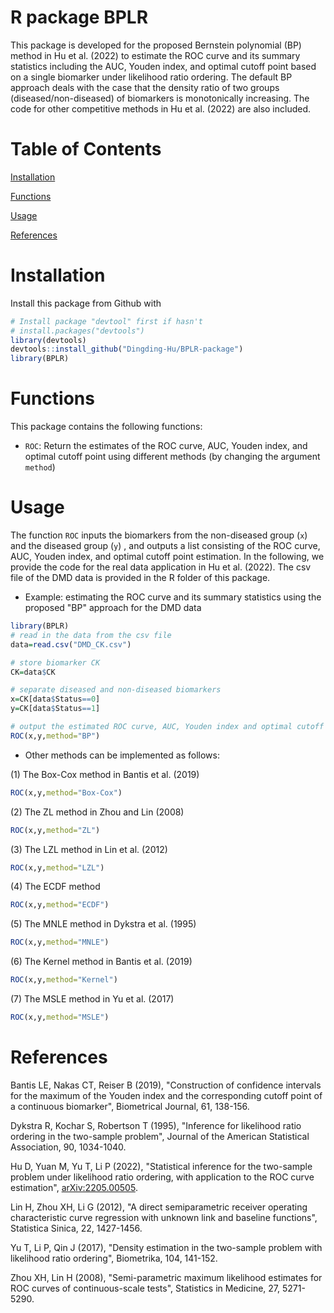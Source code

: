 # R package BPLR
This package is developed for the proposed Bernstein polynomial (BP) method in Hu et al. (2022) to estimate the ROC curve and its summary statistics including the AUC, Youden index, and optimal cutoff point based on a single biomarker under likelihood ratio ordering. The default BP approach deals with the case that the density ratio of two groups (diseased/non-diseased) of biomarkers is monotonically increasing. The code for other competitive methods in  Hu et al. (2022) are also included. 

# Table of Contents
[Installation]

[Functions]

[Usage]

[References]

# Installation

Install this package from Github with

```r
# Install package "devtool" first if hasn't
# install.packages("devtools")
library(devtools)
devtools::install_github("Dingding-Hu/BPLR-package")
library(BPLR)
```


# Functions

This package contains the following functions:

- `ROC`: Return the estimates of the ROC curve, AUC, Youden index, and optimal cutoff point using different methods (by changing the argument `method`)

# Usage

The function `ROC` inputs the biomarkers from the non-diseased group (`x`) and the diseased group (`y`) , and outputs a list consisting of the ROC curve, AUC, Youden index, and optimal cutoff point estimation. In the following, we provide the code for the real data application in Hu et al. (2022). The csv file of the DMD data is provided in the R folder of this package.

- Example: estimating the ROC curve and its summary statistics using the proposed "BP" approach for the DMD data

```r
library(BPLR)
# read in the data from the csv file
data=read.csv("DMD_CK.csv")

# store biomarker CK
CK=data$CK

# separate diseased and non-diseased biomarkers
x=CK[data$Status==0]
y=CK[data$Status==1]

# output the estimated ROC curve, AUC, Youden index and optimal cutoff point in a list
ROC(x,y,method="BP")
```

- Other methods can be implemented as follows:

(1) The Box-Cox method in Bantis et al. (2019)
```r
ROC(x,y,method="Box-Cox")
```

(2) The ZL method in Zhou and Lin (2008)
```r
ROC(x,y,method="ZL")
```

(3) The LZL method in Lin et al. (2012)
```r
ROC(x,y,method="LZL")
```

(4) The ECDF method
```r
ROC(x,y,method="ECDF")
```

(5) The MNLE method in Dykstra et al. (1995)
```r
ROC(x,y,method="MNLE")
```

(6) The Kernel method in Bantis et al. (2019)
```r
ROC(x,y,method="Kernel")
```

(7) The MSLE method in Yu et al. (2017)
```r
ROC(x,y,method="MSLE")
```

# References

Bantis LE, Nakas CT, Reiser B (2019), "Construction of confidence intervals for the maximum of the Youden index and the
corresponding cutoff point of a continuous biomarker", Biometrical Journal, 61, 138-156.

Dykstra R, Kochar S, Robertson T (1995), "Inference for likelihood ratio ordering in the two-sample problem", Journal of the
American Statistical Association, 90, 1034-1040.

Hu D, Yuan M, Yu T, Li P (2022), "Statistical inference for the two-sample problem under
likelihood ratio ordering, with application to the ROC curve estimation", [arXiv:2205.00505](http://arxiv.org/abs/2205.00505).

Lin H, Zhou XH, Li G (2012), "A direct semiparametric receiver operating characteristic curve regression with unknown link and
baseline functions", Statistica Sinica, 22, 1427-1456.

Yu T, Li P, Qin J (2017), "Density estimation in the two-sample problem with likelihood ratio ordering", Biometrika, 104,
141-152.

Zhou XH, Lin H (2008), "Semi-parametric maximum likelihood estimates for ROC curves of continuous-scale tests", Statistics in
Medicine, 27, 5271-5290.




[Installation]: <https://github.com/Dingding-Hu/BPLR-package/blob/main/README.md#installation>
[Functions]: <https://github.com/Dingding-Hu/BPLR-package/blob/main/README.md#functions>
[Usage]: <https://github.com/Dingding-Hu/BPLR-package/blob/main/README.md#usage>
[References]: <https://github.com/Dingding-Hu/BPLR-package/blob/main/README.md#references>

